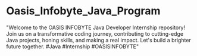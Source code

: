 # Oasis_Infobyte_Java_Program
"Welcome to the OASIS INFOBYTE Java Developer Internship repository! Join us on a transformative coding journey, contributing to cutting-edge Java projects, honing skills, and making a real impact. Let's build a brighter future together. #Java #Internship #OASISINFOBYTE"
